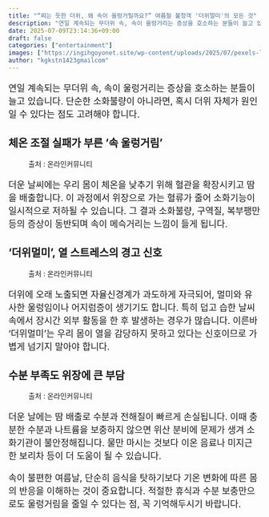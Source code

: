 ```yaml
---
title: "“찌는 듯한 더위, 왜 속이 울렁거릴까요?” 여름철 불청객 '더위멀미'의 모든 것"
description: "연일 계속되는 무더위 속, 속이 울렁거리는 증상을 호소하는 분들이 늘고 있습니다. 단순한 소화불량이 아니라면, 혹시 더위 자체가 원인일 수 있다는 점도 고려해야 합니다."
date: 2025-07-09T23:14:36+09:00
draft: false
categories: ["entertainment"]
images: ["https://ingihgoyonet.site/wp-content/uploads/2025/07/pexels-liliana-drew-8497749-1024x683.jpg", "https://ingihgoyonet.site/wp-content/uploads/2025/07/pexels-liliana-drew-8497913-1024x683.jpg", "https://ingihgoyonet.site/wp-content/uploads/2025/07/pexels-maumascaro-907865-1024x683.jpg"]
author: "kgkstn1423gmailcom"
---
```


<p style="font-size:18px">연일 계속되는 무더위 속, 속이 울렁거리는 증상을 호소하는 분들이 늘고 있습니다. 단순한 소화불량이 아니라면, 혹시 더위 자체가 원인일 수 있다는 점도 고려해야 합니다.</p> <h2 >체온 조절 실패가 부른 ‘속 울렁거림’</h2> <figure ><img src="https://ingihgoyonet.site/wp-content/uploads/2025/07/pexels-liliana-drew-8497749-1024x683.jpg" alt="" style="aspect-ratio:16/9;object-fit:cover"/><figcaption >출처 : 온라인커뮤니티</figcaption></figure> <p style="font-size:18px">더운 날씨에는 우리 몸이 체온을 낮추기 위해 혈관을 확장시키고 땀을 배출합니다. 이 과정에서 위장으로 가는 혈류가 줄어 소화기능이 일시적으로 저하될 수 있습니다. 그 결과 소화불량, 구역질, 복부팽만 등의 증상이 동반되며 속이 메슥거리는 느낌이 들게 됩니다.</p> <h2 >‘더위멀미’, 열 스트레스의 경고 신호</h2> <figure ><img src="https://ingihgoyonet.site/wp-content/uploads/2025/07/pexels-liliana-drew-8497913-1024x683.jpg" alt="" style="aspect-ratio:16/9;object-fit:cover"/><figcaption >출처 : 온라인커뮤니티</figcaption></figure> <p style="font-size:18px">더위에 오래 노출되면 자율신경계가 과도하게 자극되어, 멀미와 유사한 울렁임이나 어지럼증이 생기기도 합니다. 특히 덥고 습한 날씨 속에서 장시간 외부 활동을 한 후 발생하는 경우가 많습니다. 이른바 ‘더위멀미’는 우리 몸이 열을 감당하지 못하고 있다는 신호이므로 가볍게 넘기지 말아야 합니다.</p> <h2 >수분 부족도 위장에 큰 부담</h2> <figure ><img src="https://ingihgoyonet.site/wp-content/uploads/2025/07/pexels-maumascaro-907865-1024x683.jpg" alt="" style="aspect-ratio:16/9;object-fit:cover"/><figcaption >출처 : 온라인커뮤니티</figcaption></figure> <p style="font-size:18px">더운 날에는 땀 배출로 수분과 전해질이 빠르게 손실됩니다. 이때 충분한 수분과 나트륨을 보충하지 않으면 위산 분비에 문제가 생겨 소화기관이 불안정해집니다. 물만 마시는 것보다 이온 음료나 미지근한 보리차 등이 더 도움이 될 수 있습니다.</p> <p style="font-size:18px">속이 불편한 여름날, 단순히 음식을 탓하기보다 기온 변화에 따른 몸의 반응을 이해하는 것이 중요합니다. 적절한 휴식과 수분 보충만으로도 울렁거림을 줄일 수 있다는 점, 꼭 기억해두시기 바랍니다.</p>